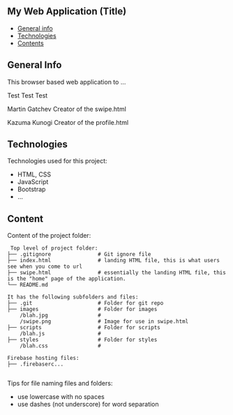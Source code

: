 ## My Web Application (Title)

* [General info](#general-info)
* [Technologies](#technologies)
* [Contents](#content)

## General Info
This browser based web application to ...

Test Test Test

Martin Gatchev
    Creator of the swipe.html

Kazuma Kunogi
    Creator of the profile.html
	
## Technologies
Technologies used for this project:
* HTML, CSS
* JavaScript
* Bootstrap 
* ...
	
## Content
Content of the project folder:

```
 Top level of project folder: 
├── .gitignore               # Git ignore file
├── index.html               # landing HTML file, this is what users see when you come to url
├── swipe.html               # essentially the landing HTML file, this is the "home" page of the application.
└── README.md

It has the following subfolders and files:
├── .git                     # Folder for git repo
├── images                   # Folder for images
    /blah.jpg                # 
    /swipe.png               # Image for use in swipe.html
├── scripts                  # Folder for scripts
    /blah.js                 # 
├── styles                   # Folder for styles
    /blah.css                # 

Firebase hosting files: 
├── .firebaserc...


```

Tips for file naming files and folders:
* use lowercase with no spaces
* use dashes (not underscore) for word separation

